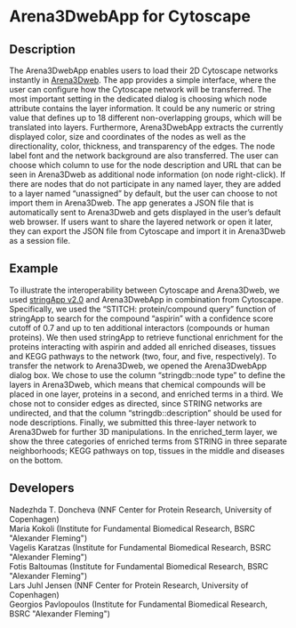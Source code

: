 # Arena3DwebApp for Cytoscape

## Description
The Arena3DwebApp enables users to load their 2D Cytoscape networks instantly in [Arena3Dweb](https://bib.fleming.gr:8084/app/arena3d). The app provides a simple interface, where the user can configure how the Cytoscape network will be transferred. The most important setting in the dedicated dialog is choosing which node attribute contains the layer information. It could be any numeric or string value that defines up to 18 different non-overlapping groups, which will be translated into layers. Furthermore, Arena3DwebApp extracts the currently displayed color, size and coordinates of the nodes as well as the directionality, color, thickness, and transparency of the edges. The node label font and the network background are also transferred. The user can choose which column to use for the node description and URL that can be seen in Arena3Dweb as additional node information (on node right-click). If there are nodes that do not participate in any named layer, they are added to a layer named “unassigned” by default, but the user can choose to not import them in Arena3Dweb. The app generates a JSON file that is automatically sent to Arena3Dweb and gets displayed in the user’s default web browser. If users want to share the layered network or open it later, they can export the JSON file from Cytoscape and import it in Arena3Dweb as a session file.  

## Example
To illustrate the interoperability between Cytoscape and Arena3Dweb, we used [stringApp v2.0](https://apps.cytoscape.org/apps/stringapp) and Arena3DwebApp in combination from Cytoscape. Specifically, we used the “STITCH: protein/compound query” function of stringApp to search for the compound “aspirin” with a confidence score cutoff of 0.7 and up to ten additional interactors (compounds or human proteins). We then used stringApp to retrieve functional enrichment for the proteins interacting with aspirin and added all enriched diseases, tissues and KEGG pathways to the network (two, four, and five, respectively). To transfer the network to Arena3Dweb, we opened the Arena3DwebApp dialog box. We chose to use the column “stringdb::node type” to define the layers in Arena3Dweb, which means that chemical compounds will be placed in one layer, proteins in a second, and enriched terms in a third. We chose not to consider edges as directed, since STRING networks are undirected, and that the column “stringdb::description” should be used for node descriptions. Finally, we submitted this three-layer network to Arena3Dweb for further 3D manipulations. In the enriched_term layer, we show the three categories of enriched terms from STRING in three separate neighborhoods; KEGG pathways on top, tissues in the middle and diseases on the bottom.

## Developers
Nadezhda T. Doncheva (NNF Center for Protein Research, University of Copenhagen)  
Maria Kokoli (Institute for Fundamental Biomedical Research, BSRC "Alexander Fleming")  
Vagelis Karatzas (Institute for Fundamental Biomedical Research, BSRC "Alexander Fleming")  
Fotis Baltoumas (Institute for Fundamental Biomedical Research, BSRC "Alexander Fleming")  
Lars Juhl Jensen (NNF Center for Protein Research, University of Copenhagen)  
Georgios Pavlopoulos (Institute for Fundamental Biomedical Research, BSRC "Alexander Fleming") 
